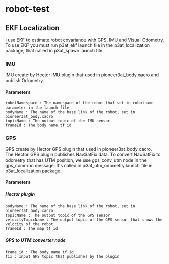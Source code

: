 # robot-test

## EKF Localization
I use EKF to estimate robot covariance with GPS, IMU and Visual Odometry.</br>
To use EKF you must run p3at_ekf launch file in the p3at_localization package, that called in p3at_spawn launch file.

### IMU
IMU create by Hector IMU plugin that used in pioneer3at_body.xacro and publish Odometry.

#### Parameters
```console
robotNamespace : The namespace of the robot that set in robotname parameter in the launch file
bodyName : The name of the base link of the robot, set in pioneer3at_body.xacro
topicName : The output topic of the IMU sensor
frameId : The body name tf id
```

### GPS
GPS create by Hector GPS plugin that used in pioneer3at_body.xacro.</br>
The Hector GPS plugin publishes NavSatFix data. To convert NavSatFix to odometry that has UTM position, we use gps_conv_utm node in the gps_common message. It's called in p3at_utm_odometry launch file in p3at_localization package.

#### Parameters
##### Hector plugin
```robotNamespace : The namespace of the robot that set in robotname parameter in the launch file
bodyName : The name of the base link of the robot, set in pioneer3at_body.xacro
topicName : The output topic of the GPS sensor
velocityTopicName : The output topic of the GPS sensor that shows the velocity of the robot
frameId : The map tf id
```
##### GPS to UTM converter node
```odom : Output odometry name
frame_id : The body name tf id
fix : Input GPS topic that publishes by the plugin
```

